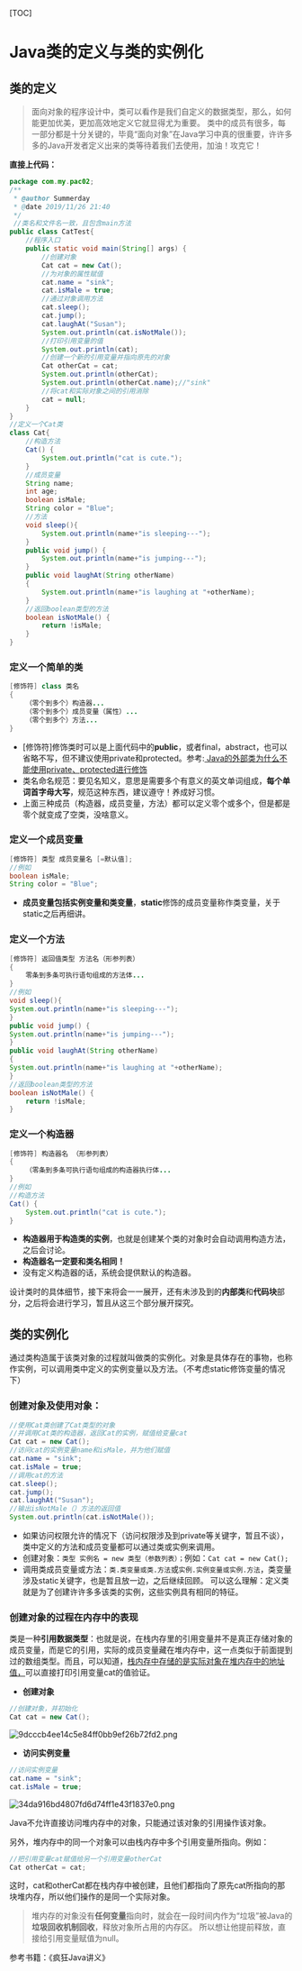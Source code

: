 [TOC]
# Java类的定义与类的实例化
## 类的定义

>面向对象的程序设计中，类可以看作是我们自定义的数据类型，那么，如何能更加优美，更加高效地定义它就显得尤为重要。
>类中的成员有很多，每一部分都是十分关键的，毕竟“面向对象”在Java学习中真的很重要，许许多多的Java开发者定义出来的类等待着我们去使用，加油！攻克它！

**直接上代码：**
```java
package com.my.pac02;
/**
 * @author Summerday
 * @date 2019/11/26 21:40
 */
 //类名和文件名一致，且包含main方法
public class CatTest{
    //程序入口
    public static void main(String[] args) {
        //创建对象
        Cat cat = new Cat();
        //为对象的属性赋值
        cat.name = "sink";
        cat.isMale = true;
        //通过对象调用方法
        cat.sleep();
        cat.jump();
        cat.laughAt("Susan");
        System.out.println(cat.isNotMale());
        //打印引用变量的值
        System.out.println(cat);
        //创建一个新的引用变量并指向原先的对象
        Cat otherCat = cat;
        System.out.println(otherCat);
        System.out.println(otherCat.name);//"sink"
        //将cat和实际对象之间的引用消除
        cat = null;
    }
}
//定义一个Cat类
class Cat{
    //构造方法
    Cat() {
        System.out.println("cat is cute.");
    }
    //成员变量
    String name;
    int age;
    boolean isMale;
    String color = "Blue";
    //方法
    void sleep(){
        System.out.println(name+"is sleeping---");
    }
    public void jump() {
        System.out.println(name+"is jumping---");
    }
    public void laughAt(String otherName)
    {
        System.out.println(name+"is laughing at "+otherName);
    }
    //返回boolean类型的方法
    boolean isNotMale() {
        return !isMale;
    }
}
```
### 定义一个简单的类

```java
[修饰符] class 类名
{
    （零个到多个）构造器...
    （零个到多个）成员变量（属性）...
    （零个到多个）方法...
}

```
- [修饰符]修饰类时可以是上面代码中的**public**，或者final，abstract，也可以省略不写，但不建议使用private和protected。参考:[
Java的外部类为什么不能使用private、protected进行修饰](
https://www.cnblogs.com/langren1992/p/9539641.html)
- 类名命名规范：要见名知义，意思是需要多个有意义的英文单词组成，**每个单词首字母大写**，规范这种东西，建议遵守！养成好习惯。
- 上面三种成员（构造器，成员变量，方法）都可以定义零个或多个，但是都是零个就变成了空类，没啥意义。

### 定义一个成员变量
```java
[修饰符] 类型 成员变量名 [=默认值];
//例如
boolean isMale;
String color = "Blue";
```
- **成员变量包括实例变量和类变量**，**static**修饰的成员变量称作类变量，关于static之后再细讲。

### 定义一个方法
```java
[修饰符] 返回值类型 方法名（形参列表）
{
    零条到多条可执行语句组成的方法体...
}
//例如
void sleep(){
System.out.println(name+"is sleeping---");
}
public void jump() {
System.out.println(name+"is jumping---");
}
public void laughAt(String otherName)
{
System.out.println(name+"is laughing at "+otherName);
}
//返回boolean类型的方法
boolean isNotMale() {
    return !isMale;
}
```

### 定义一个构造器
```java
[修饰符] 构造器名 （形参列表）
{
    （零条到多条可执行语句组成的构造器执行体...
}
//例如
//构造方法
Cat() {
    System.out.println("cat is cute.");
}
```
- **构造器用于构造类的实例**，也就是创建某个类的对象时会自动调用构造方法，之后会讨论。
- **构造器名一定要和类名相同！**
- 没有定义构造器的话，系统会提供默认的构造器。

设计类时的具体细节，接下来将会一一展开，还有未涉及到的**内部类**和**代码块**部分，之后将会进行学习，暂且从这三个部分展开探究。

## 类的实例化
通过类构造属于该类对象的过程就叫做类的实例化。对象是具体存在的事物，也称作实例，可以调用类中定义的实例变量以及方法。（不考虑static修饰变量的情况下）

### 创建对象及使用对象：
```java
//使用Cat类创建了Cat类型的对象
//并调用Cat类的构造器，返回Cat的实例，赋值给变量cat
Cat cat = new Cat();
//访问cat的实例变量name和isMale，并为他们赋值
cat.name = "sink";
cat.isMale = true;
//调用cat的方法
cat.sleep();
cat.jump();
cat.laughAt("Susan");
//输出isNotMale（）方法的返回值
System.out.println(cat.isNotMale());
```
- 如果访问权限允许的情况下（访问权限涉及到private等关键字，暂且不谈），类中定义的方法和成员变量都可以通过类或实例来调用。
- 创建对象：`类型 实例名 = new 类型（参数列表）；`例如：`Cat cat = new Cat();`
- 调用类成员变量或方法：`类.类变量或类.方法`或`实例.实例变量或实例.方法`，类变量涉及static关键字，也是暂且放一边，之后继续回顾。
可以这么理解：定义类就是为了创建许许多多该类的实例，这些实例具有相同的特征。

### 创建对象的过程在内存中的表现

类是一种**引用数据类型**：也就是说，在栈内存里的引用变量并不是真正存储对象的成员变量，而是它的引用，实际的成员变量藏在堆内存中，这一点类似于前面提到过的数组类型。而且，可以知道，<u>栈内存中存储的是实际对象在堆内存中的地址值，</u>可以直接打印引用变量cat的值验证。
- **创建对象**
```java
//创建对象，并初始化
Cat cat = new Cat();
```
![9dcccb4ee14c5e84ff0bb9ef26b72fd2.png](en-resource://database/913:1)
- **访问实例变量**
```java
//访问实例变量
cat.name = "sink";
cat.isMale = true;
```
![34da916bd4807fd6d74ff1e43f1837e0.png](en-resource://database/915:1)

Java不允许直接访问堆内存中的对象，只能通过该对象的引用操作该对象。

另外，堆内存中的同一个对象可以由栈内存中多个引用变量所指向。例如：
```java
//把引用变量cat赋值给另一个引用变量otherCat
Cat otherCat = cat;
```
这时，cat和otherCat都在栈内存中被创建，且他们都指向了原先cat所指向的那块堆内存，所以他们操作的是同一个实际对象。
>堆内存的对象没有**任何变量**指向时，就会在一段时间内作为“垃圾”被Java的**垃圾回收机制回收**，释放对象所占用的内存区。
>所以想让他提前释放，直接给引用变量赋值为null。

参考书籍：《疯狂Java讲义》